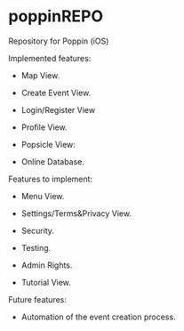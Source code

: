 # poppinREPO
Repository for Poppin (iOS)

Implemented features:

  - Map View.
  
  - Create Event View.
  
  - Login/Register View
  
  - Profile View.
  
  - Popsicle View:
  
  - Online Database.
  
Features to implement:

  - Menu View.
  
  - Settings/Terms&Privacy View.
  
  - Security.
  
  - Testing.
  
  - Admin Rights.
  
  - Tutorial View.
  
Future features:
  - Automation of the event creation process.
